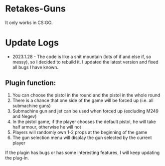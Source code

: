 # Retakes-Guns
It only works in CS:GO.

# Update Logs

- 2023.1.28 - The code is like a shit mountain (lots of if and else if, so messy), so I decided to rebuild it. I updated the latest version and fixed all bugs I have known.

## Plugin function:
1. You can choose the pistol in the round and the pistol in the whole round
2. There is a chance that one side of the game will be forced up (i.e. all submachine guns)
3. Submachine gun and jet can be used when forced up (excluding M249 and Negev)
4. In the pistol game, if the player chooses the default pistol, he will take half armour, otherwise he will not
5. Players will randomly own 1-2 props at the beginning of the game
6. The gun selection menu will display the gun selected by the current player

If the plugin has bugs or has some interesting features, I will keep updating the plug-in.
